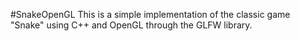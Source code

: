 #SnakeOpenGL
This is a simple implementation of the classic game "Snake" using C++ and OpenGL through the GLFW library.
